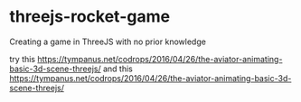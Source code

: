 # threejs-rocket-game
Creating a game in ThreeJS with no prior knowledge


try this
https://tympanus.net/codrops/2016/04/26/the-aviator-animating-basic-3d-scene-threejs/
and this
https://tympanus.net/codrops/2016/04/26/the-aviator-animating-basic-3d-scene-threejs/
